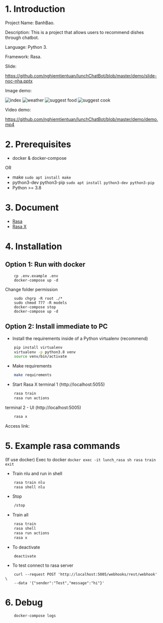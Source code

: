 # 1. Introduction
Project Name: BanhBao.

Description: This is a project that allows users to recommend dishes through chatbot.

Language: Python 3.

Framework: Rasa.

Slide:

https://github.com/nghiemtientuan/lunchChatBot/blob/master/demo/slide-noc-nha.pptx

Image demo:

![index](https://github.com/nghiemtientuan/lunchChatBot/blob/master/demo/index.png?raw=true)
![weather](https://github.com/nghiemtientuan/lunchChatBot/blob/master/demo/0.png?raw=true)
![suggest food](https://github.com/nghiemtientuan/lunchChatBot/blob/master/demo/1.png?raw=true)
![suggest cook](https://github.com/nghiemtientuan/lunchChatBot/blob/master/demo/2.png?raw=true)

Video demo:

https://github.com/nghiemtientuan/lunchChatBot/blob/master/demo/demo.mp4

# 2. Prerequisites
- docker & docker-compose

OR

- make ```sudo apt install make```
- python3-dev python3-pip ```sudo apt install python3-dev python3-pip```
- Python >= 3.8

# 3. Document
- [Rasa](https://rasa.com/docs/rasa/installation)
- [Rasa X](https://rasa.com/docs/rasa-x/installation-and-setup/install/docker-compose)

# 4. Installation
## Option 1: Run with docker
```
    cp .env.example .env
    docker-compose up -d
```

Change folder permission
```
    sudo chgrp -R root ./*
    sudo chmod 777 -R models
    docker-compose stop
    docker-compose up -d
```

## Option 2: Install immediate to PC

- Install the requirements inside of a Python virtualenv (recommend)
```BASH
    pip install virtualenv
    virtualenv -p python3.8 venv
    source venv/bin/activate
```

- Make requirements
```BASH
    make requirements
```

- Start Rasa X
terminal 1 (http://localhost:5055)
```BASH
    rasa train
    rasa run actions
```

terminal 2 - UI (http://localhost:5005)
```BASH
    rasa x
```

Access link: [](http://localhost:5002)

# 5. Example rasa commands
(If use docker) Exec to docker
``
    docker exec -it lunch_rasa sh
    rasa train
    exit
``

- Train nlu and run in shell
```BASH
    rasa train nlu
    rasa shell nlu
```

- Stop
```BASH
    /stop
```

- Train all
```BASH
    rasa train
    rasa shell
    rasa run actions
    rasa x
```

- To deactivate
```
    deactivate
```

- To test connect to rasa server
```
    curl --request POST 'http://localhost:5005/webhooks/rest/webhook' \
    --data '{"sender":"Test","message":"hi"}'
```

# 6. Debug
```
    docker-compose logs
```
